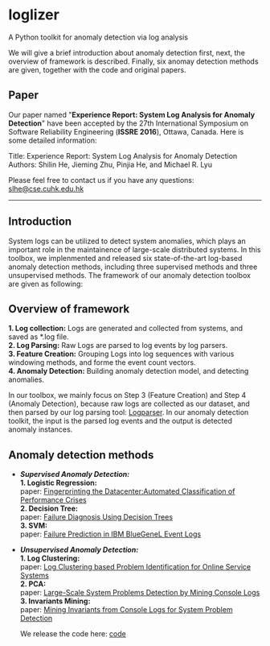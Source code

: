 # loglizer
A Python toolkit for anomaly detection via log analysis

We will give a brief introduction about anomaly detection first, next, the overview of framework is described. Finally, six anomay detection methods are given, together with the code and original papers.

## Paper
Our paper named "**Experience Report: System Log Analysis for Anomaly Detection**" have been accepted by the 27th International Symposium on Software Reliability Engineering (**ISSRE 2016**), Ottawa, Canada. Here is some detailed information:


Title: Experience Report: System Log Analysis for Anomaly Detection
Authors: Shilin He, Jieming Zhu, Pinjia He, and Michael R. Lyu

Please feel free to contact us if you have any questions: slhe@cse.cuhk.edu.hk

***
## Introduction
System logs can be utilized to detect system anomalies, which plays an important role in the maintainence of large-scale distributed systems. In this toolbox, we implenmented and released six state-of-the-art log-based anomaly detection methods, including three supervised methods and three unsupervised methods. The framework of our anomaly detection toolbox are given as following:

## Overview of framework
**1. Log collection:** Logs are generated and collected from systems, and saved as \*.log file.    
**2. Log Parsing:** Raw Logs are parsed to log events by log parsers.  
**3. Feature Creation:** Grouping Logs into log sequences with various windowing methods, and forme the event count vectors.  
**4. Anomaly Detection:** Building anomaly detection model, and detecting anomalies.  

In our toolbox, we mainly focus on Step 3 (Feature Creation) and Step 4 (Anomaly Detection), because raw logs are collected as our dataset, and then parsed by our log parsing tool: [Logparser](https://github.com/cuhk-cse/logparser). In our anomaly detection toolkit, the input is the parsed log events and the output is detected anomaly instances. 

## Anomaly detection methods
* ***Supervised Anomaly Detection:***  
  **1. Logistic Regression:**  
  paper: [Fingerprinting the Datacenter:Automated Classification of Performance Crises](http://dl.acm.org/citation.cfm?id=1755926)  
  **2. Decision Tree:**  
  paper: [Failure Diagnosis Using Decision Trees](http://www.cs.berkeley.edu/~brewer/papers/icac2004_chen_diagnosis.pdf)  
  **3. SVM:**  
  paper: [Failure Prediction in IBM BlueGeneL Event Logs](http://ieeexplore.ieee.org/stamp/stamp.jsp?tp=&arnumber=4536397)  
* ***Unsupervised Anomaly Detection:***  
  **1. Log Clustering:**  
  paper: [Log Clustering based Problem Identification for Online Service Systems](http://www.msr-waypoint.net/apps/pubs/default.aspx?id=260324)  
  **2. PCA:**  
  paper: [Large-Scale System Problems Detection by Mining Console Logs](https://www.usenix.org/legacy/event/sysml08/tech/full_papers/xu/xu.pdf)  
  **3. Invariants Mining:**  
  paper: [Mining Invariants from Console Logs for System Problem Detection](http://research.microsoft.com/pubs/121673/Mining%20Invariants%20from%20Console%20Logs.pdf)  
  
  We release the code here: [code](https://github.com/cuhk-cse/loglizer)


